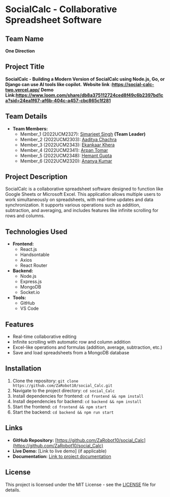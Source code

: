 # SocialCalc - Collaborative Spreadsheet Software

## Team Name
**One Direction**

## Project Title
**SocialCalc - Building a Modern Version of SocialCalc using Node.js, Go, or Django can use AI tools like copilot.**
**Website link :https://social-calc-two.vercel.app/**
**Demo Link:https://www.loom.com/share/db8a375112724ced8f49c6b2397bd1ca?sid=24ea1f67-af6b-404c-a457-cbc865c1f281**
## Team Details
- **Team Members:**
  - Member_1 (2022UCM2327): [Simarjeet Singh](https://github.com/AlphaSimar) **(Team Leader)** 
  - Member_2 (2022UCM2303): [Aaditya Chachra](https://github.com/AadityaChachra)
  - Member_3 (2022UCM2343): [Ekankaar Khera](https://github.com/ZaRobot10)
  - Member_4 (2022UCM2341): [Arpan Tomar](https://github.com/Arpan783808)
  - Member_5 (2022UCM2348): [Hemant Gupta](https://github.com/HemantGupta04)
  - Member_6 (2022UCM2320): [Ananya Kumar](https://github.com/HemantGupta04)

## Project Description
SocialCalc is a collaborative spreadsheet software designed to function like Google Sheets or Microsoft Excel. This application allows multiple users to work simultaneously on spreadsheets, with real-time updates and data synchronization. It supports various operations such as addition, subtraction, and averaging, and includes features like infinite scrolling for rows and columns.

## Technologies Used
- **Frontend:**
  - React.js
  - Handsontable
  - Axios
  - React Router
- **Backend:**
  - Node.js
  - Express.js
  - MongoDB
  - Socket.io
- **Tools:**
  - GitHub
  - VS Code

## Features
- Real-time collaborative editing
- Infinite scrolling with automatic row and column addition
- Excel-like operations and formulas (addition, average, subtraction, etc.)
- Save and load spreadsheets from a MongoDB database

## Installation
1. Clone the repository: `git clone https://github.com/ZaRobot10/social_Calc.git`
2. Navigate to the project directory: `cd social_Calc`
3. Install dependencies for frontend: `cd frontend && npm install`
4. Install dependencies for backend: `cd backend && npm install`
5. Start the frontend: `cd frontend && npm start`
6. Start the backend: `cd backend && npm run start`

## Links
- **GitHub Repository:** [https://github.com/ZaRobot10/social_Calc](https://github.com/ZaRobot10/social_Calc)
- **Live Demo:** [Link to live demo] (if applicable)
- **Documentation:** [Link to project documentation](https://docs.google.com/document/d/1tr5ZDYOpPLwpuzy8Mqc9z0Aeg1Cf78Wpz7BGs2DNqFk/edit)

## License
This project is licensed under the MIT License - see the [LICENSE](LICENSE) file for details.
